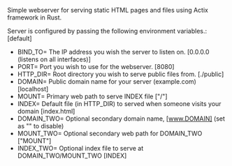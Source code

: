 Simple webserver for serving static HTML pages and files using Actix framework in Rust.

Server is configured by passing the following environment variables.: [default]
  - BIND_TO= The IP address you wish the server to listen on. [0.0.0.0 (listens on all interfaces)] 
  - PORT= Port you wish to use for the webserver. [8080]
  - HTTP_DIR= Root directory you wish to serve public files from. [./public]
  - DOMAIN= Public domain name for your server (example.com) [localhost]
  - MOUNT= Primary web path to serve INDEX file ["/"]
  - INDEX= Default file (in HTTP_DIR) to served when someone visits your domain [index.html]
  - DOMAIN_TWO= Optional secondary domain name, [www.DOMAIN] (set as "" to disable)
  - MOUNT_TWO= Optional secondary web path for DOMAIN_TWO ["MOUNT"]
  - INDEX_TWO= Optional index file to serve at DOMAIN_TWO/MOUNT_TWO [INDEX]

